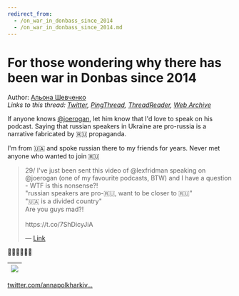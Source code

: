 ```yaml
---
redirect_from:
  - /on_war_in_donbass_since_2014
  - /on_war_in_donbass_since_2014.md
---
```

# For those wondering why there has been war in Donbas since 2014

Author: [Альона Шевченко](https://twitter.com/cryptodrftng)  
*Links to this thread: [Twitter](https://twitter.com/cryptodrftng/status/1530472181070802944), [PingThread](https://pingthread.com/thread/1530472181070802944), [ThreadReader](https://threadreaderapp.com/thread/1530472181070802944.html), [Web Archive](https://web.archive.org/web/*/https://twitter.com/cryptodrftng/status/1530472181070802944)*

If anyone knows [@joerogan](https://twitter.com/joerogan), let him know that I'd love to speak on his podcast.
Saying that russian speakers in Ukraine  are pro-russia is a narrative fabricated by 🇷🇺 propaganda. 

I'm from 🇺🇦 and spoke russian there to my friends for years. Never met anyone who wanted to join 🇷🇺

<blockquote class="twitter-tweet">
    <p lang="en" dir="ltr">
    29/ I&#39;ve just been sent this video of @lexfridman speaking on @joerogan (one of my favourite podcasts, BTW) and I have a question - WTF is this nonsense?! <br />
    &#34;russian speakers are pro-🇷🇺, want to be closer to 🇷🇺&#34;<br />
    &#34;🇺🇦 is a divided country&#34;<br />
    Are you guys mad?!<br />
    <br />
    https://t.co/7ShDicyJiA<br />
    </p>
    &mdash; <a href="https://twitter.com/cryptodrftng/status/1530470753027620865">Link</a>
</blockquote>

🤦‍♀️🤦‍♀️🤦‍♀️

| [![](https://pbs.twimg.com/media/FT1ZxLxWQAASpqk.jpg)](https://pbs.twimg.com/media/FT1ZxLxWQAASpqk.jpg) |
| :-: |

[twitter.com/annapolkharkiv…](https://twitter.com/annapolkharkiv/status/1535492158253301761)
